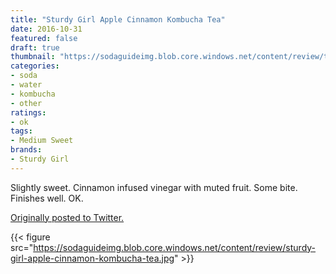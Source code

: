 ```yaml
---
title: "Sturdy Girl Apple Cinnamon Kombucha Tea"
date: 2016-10-31
featured: false
draft: true
thumbnail: "https://sodaguideimg.blob.core.windows.net/content/review/thumbs/sturdy-girl-apple-cinnamon-kombucha-tea.jpg"
categories:
- soda
- water
- kombucha
- other
ratings:
- ok
tags:
- Medium Sweet
brands:
- Sturdy Girl
---
```


Slightly sweet. Cinnamon infused vinegar with muted fruit. Some bite. Finishes well. OK.

[Originally posted to Twitter.](https://twitter.com/Cavorter/status/793247367768121344)

{{< figure src="https://sodaguideimg.blob.core.windows.net/content/review/sturdy-girl-apple-cinnamon-kombucha-tea.jpg" >}}

